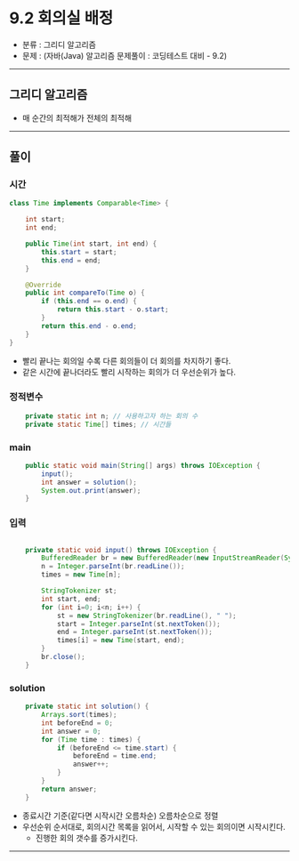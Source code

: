 # 9.2 회의실 배정
- 분류 : 그리디 알고리즘
- 문제 : (자바(Java) 알고리즘 문제풀이 : 코딩테스트 대비 - 9.2)

---

## 그리디 알고리즘
- 매 순간의 최적해가 전체의 최적해

---

## 풀이

### 시간
```java
class Time implements Comparable<Time> {

    int start;
    int end;

    public Time(int start, int end) {
        this.start = start;
        this.end = end;
    }

    @Override
    public int compareTo(Time o) {
        if (this.end == o.end) {
            return this.start - o.start;
        }
        return this.end - o.end;
    }
}
```
- 빨리 끝나는 회의일 수록 다른 회의들이 더 회의를 차지하기 좋다.
- 같은 시간에 끝나더라도 빨리 시작하는 회의가 더 우선순위가 높다.


### 정적변수
```java
    private static int n; // 사용하고자 하는 회의 수
    private static Time[] times; // 시간들
```

### main
```java
    public static void main(String[] args) throws IOException {
        input();
        int answer = solution();
        System.out.print(answer);
    }
```

### 입력
```java

    private static void input() throws IOException {
        BufferedReader br = new BufferedReader(new InputStreamReader(System.in));
        n = Integer.parseInt(br.readLine());
        times = new Time[n];

        StringTokenizer st;
        int start, end;
        for (int i=0; i<n; i++) {
            st = new StringTokenizer(br.readLine(), " ");
            start = Integer.parseInt(st.nextToken());
            end = Integer.parseInt(st.nextToken());
            times[i] = new Time(start, end);
        }
        br.close();
    }
```

### solution
```java
    private static int solution() {
        Arrays.sort(times);
        int beforeEnd = 0;
        int answer = 0;
        for (Time time : times) {
            if (beforeEnd <= time.start) {
                beforeEnd = time.end;
                answer++;
            }
        }
        return answer;
    }
```
- 종료시간 기준(같다면 시작시간 오름차순) 오름차순으로 정렬
- 우선순위 순서대로, 회의시간 목록을 읽어서, 시작할 수 있는 회의이면 시작시킨다.
  - 진행한 회의 갯수를 증가시킨다.

---
